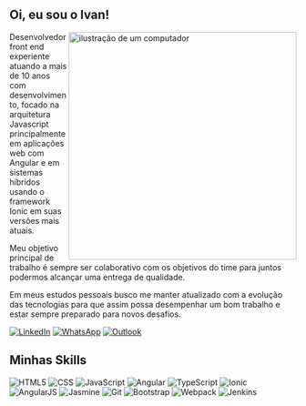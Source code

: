 ## Oi, eu sou o Ivan!

<img src="https://raw.githubusercontent.com/MicaelliMedeiros/micaellimedeiros/master/image/computer-illustration.png" alt="ilustração de um computador" min-width="400px" max-width="400px" width="400px" align="right">

<p align="left"> 
  Desenvolvedor front end experiente atuando a mais de 10 anos com desenvolvimento, focado na arquitetura Javascript principalmente em aplicações web com Angular e em sistemas híbridos usando o framework Ionic em suas versões mais atuais.
</p>

<p align="left"> 
Meu objetivo principal de trabalho é sempre ser colaborativo com os objetivos do time para juntos podermos alcançar uma entrega de qualidade.
</p>

<p align="left"> 
Em meus estudos pessoais busco me manter atualizado com a evolução das tecnologias para que assim possa desempenhar um bom trabalho e estar sempre preparado para novos desafios.
</p>


<p align="left">
  <a href="https://www.linkedin.com/in/ivan-villacorta-4ab316204/" target="_blank" title="LinkedIn">
  <img src="https://img.shields.io/badge/-Linkedin-0e76a8?style=flat-square&logo=Linkedin&logoColor=white&link=https://www.linkedin.com/in/ivan-villacorta-4ab316204/" target="_blank" alt="LinkedIn"/></a>
  <a href="https://api.whatsapp.com/send?phone=5511975869554&text=ol%C3%A1%20Ivan,%20preciso%20de%20job!" title="WhatsApp">
  <img src="https://img.shields.io/badge/-WhatsApp-25d366?style=flat-square&labelColor=25d366&logo=whatsapp&logoColor=white&link=https://api.whatsapp.com/send?phone=5511975869554&text=ol%C3%A1%20Ivan,%20preciso%20de%20job!" alt="WhatsApp"/></a>
<a href="mailto:ivan_mv23@hotmail.com" title="Outlook">
  <img src="https://img.shields.io/badge/Microsoft_Outlook-0078D4?style=flat-square&labelColor=0078D4&logo=microsoft-outlook&logoColor=white&link=ivan_mv23@hotmail.com" alt="Outlook"/></a>
</p>

## Minhas Skills

![HTML5](https://img.shields.io/badge/-HTML5-333333?style=flat-square&logo=HTML5)
![CSS](https://img.shields.io/badge/-CSS-333333?style=flat-square&logo=CSS3&logoColor=1572B6)
![JavaScript](https://img.shields.io/badge/-JavaScript-333333?style=flat-square&logo=javascript)
![Angular](https://img.shields.io/badge/-Angular-333333?style=flat-square&logo=Angular&logoColor=DD0031)
![TypeScript](https://img.shields.io/badge/TypeScript-333333?style=flat-square&logo=typescript&logoColor=007ACC)
![Ionic](https://img.shields.io/badge/Ionic-333333?style=flat-square&logo=ionic&logoColor=176BFF)
![AngularJS](https://img.shields.io/badge/AngularJs-333333?style=flat-square&logo=Angular&logoColor=DD0031)
![Jasmine](https://img.shields.io/badge/Jasmine-333333?style=flat-square&logo=jasmine&logoColor=8A4182)
![Git](https://img.shields.io/badge/-Git-333333?style=flat&logo=git)
![Bootstrap](https://img.shields.io/badge/Bootstrap-333333?style=flat-square&logo=bootstrap&logoColor=563D7C)
![Webpack](https://img.shields.io/badge/Webpack-333333?style=flat-square&logo=webpack&logoColor=5299C8)
![Jenkins](https://img.shields.io/badge/Jenkins-333333?style=flat-square&logo=jenkins&logoColor=D33833)

